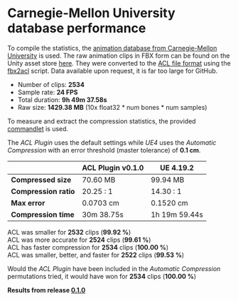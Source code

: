 # Carnegie-Mellon University database performance

To compile the statistics, the [animation database from Carnegie-Mellon University](http://mocap.cs.cmu.edu/) is used.
The raw animation clips in FBX form can be found on the Unity asset store [here](https://www.assetstore.unity3d.com/en/#!/content/19991).
They were converted to the [ACL file format](the_acl_file_format.md) using the [fbx2acl](https://github.com/nfrechette/acl/tree/develop/tools/fbx2acl) script. Data available upon request, it is far too large for GitHub.

*  Number of clips: **2534**
*  Sample rate: **24 FPS**
*  Total duration: **9h 49m 37.58s**
*  Raw size: **1429.38 MB** (10x float32 * num bones * num samples)

To measure and extract the compression statistics, the provided [commandlet](../ACLPlugin/Source/ACLPlugin/Classes/ACLStatsDumpCommandlet.h) is used.

The *ACL Plugin* uses the default settings while *UE4* uses the *Automatic Compression* with an error threshold (master tolerance) of **0.1 cm**.

|         | ACL Plugin v0.1.0 | UE 4.19.2 |
| ------- | -------- | -------- |
| **Compressed size**      | 70.60 MB | 99.94 MB |
| **Compression ratio**    | 20.25 : 1 | 14.30 : 1 |
| **Max error**            | 0.0703 cm | 0.1520 cm |
| **Compression time**     | 30m 38.75s | 1h 19m 59.44s |

ACL was smaller for **2532** clips (**99.92 %**)  
ACL was more accurate for **2524** clips (**99.61 %**)  
ACL has faster compression for **2534** clips (**100.00 %**)  
ACL was smaller, better, and faster for **2522** clips (**99.53 %**)  

Would the *ACL Plugin* have been included in the *Automatic Compression* permutations tried, it would have won for **2534** clips (**100.00 %**)

**Results from release [0.1.0](https://github.com/nfrechette/acl-ue4-plugin/releases/tag/v0.1.0)**
